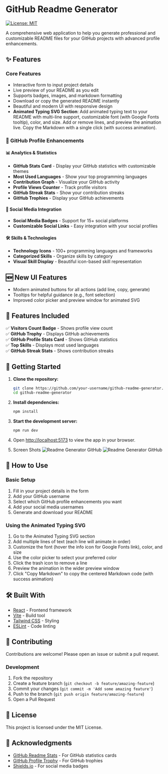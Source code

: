 # GitHub Readme Generator

[![License: MIT](https://img.shields.io/badge/License-MIT-yellow.svg)](https://opensource.org/licenses/MIT)

A comprehensive web application to help you generate professional and customizable README files for your GitHub projects with advanced profile enhancements.

## ✨ Features

### Core Features

- Interactive form to input project details
- Live preview of your README as you edit
- Supports badges, images, and markdown formatting
- Download or copy the generated README instantly
- Beautiful and modern UI with responsive design
- **Animated Typing SVG Section**: Add animated typing text to your README with multi-line support, customizable font (with Google Fonts tooltip), color, and size. Add or remove lines, and preview the animation live. Copy the Markdown with a single click (with success animation).

### 🚀 GitHub Profile Enhancements

#### 📊 Analytics & Statistics

- **GitHub Stats Card** - Display your GitHub statistics with customizable themes
- **Most Used Languages** - Show your top programming languages
- **Contribution Graph** - Visualize your GitHub activity
- **Profile Views Counter** - Track profile visitors
- **GitHub Streak Stats** - Show your contribution streaks
- **GitHub Trophies** - Display your GitHub achievements

#### 📱 Social Media Integration

- **Social Media Badges** - Support for 15+ social platforms
- **Customizable Social Links** - Easy integration with your social profiles

#### 🛠️ Skills & Technologies

- **Technology Icons** - 100+ programming languages and frameworks
- **Categorized Skills** - Organize skills by category
- **Visual Skill Display** - Beautiful icon-based skill representation

## 🆕 New UI Features

- Modern animated buttons for all actions (add line, copy, generate)
- Tooltips for helpful guidance (e.g., font selection)
- Improved color picker and preview window for animated SVG

## 🎯 Features Included

✅ **Visitors Count Badge** - Shows profile view count  
✅ **GitHub Trophy** - Displays GitHub achievements  
✅ **GitHub Profile Stats Card** - Shows GitHub statistics  
✅ **Top Skills** - Displays most used languages  
✅ **GitHub Streak Stats** - Shows contribution streaks

## 🚀 Getting Started

1. **Clone the repository:**

   ```bash
   git clone https://github.com/your-username/github-readme-generator.git
   cd github-readme-generator
   ```

2. **Install dependencies:**

   ```bash
   npm install
   ```

3. **Start the development server:**

   ```bash
   npm run dev
   ```

4. Open [http://localhost:5173](http://localhost:5173) to view the app in your browser.

5. Screen Shots ![Readme Generator GitHub](https://github.com/abhijeetBhale/Portfolio/blob/058af283a0133c9718137c82755af89a34f5b30b/assets/readme-generator-ss.png)
   ![Readme Generator GitHub](https://github.com/abhijeetBhale/Portfolio/blob/058af283a0133c9718137c82755af89a34f5b30b/assets/readme-generator-ss2.png)

## 📖 How to Use

### Basic Setup

1. Fill in your project details in the form
2. Add your GitHub username
3. Select which GitHub profile enhancements you want
4. Add your social media usernames
5. Generate and download your README

### Using the Animated Typing SVG

1. Go to the Animated Typing SVG section
2. Add multiple lines of text (each line will animate in order)
3. Customize the font (hover the info icon for Google Fonts link), color, and size
4. Use the color picker to select your preferred color
5. Click the trash icon to remove a line
6. Preview the animation in the wider preview window
7. Click "Copy Markdown" to copy the centered Markdown code (with success animation)

## 🛠️ Built With

- [React](https://react.dev/) - Frontend framework
- [Vite](https://vitejs.dev/) - Build tool
- [Tailwind CSS](https://tailwindcss.com/) - Styling
- [ESLint](https://eslint.org/) - Code linting

## 🤝 Contributing

Contributions are welcome! Please open an issue or submit a pull request.

### Development

1. Fork the repository
2. Create a feature branch (`git checkout -b feature/amazing-feature`)
3. Commit your changes (`git commit -m 'Add some amazing feature'`)
4. Push to the branch (`git push origin feature/amazing-feature`)
5. Open a Pull Request

## 📄 License

This project is licensed under the MIT License.

## 🙏 Acknowledgments

- [GitHub Readme Stats](https://github.com/anuraghazra/github-readme-stats) - For GitHub statistics cards
- [GitHub Profile Trophy](https://github.com/ryo-ma/github-profile-trophy) - For GitHub trophies
- [Shields.io](https://shields.io/) - For social media badges
